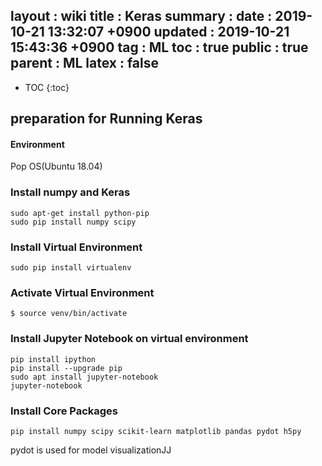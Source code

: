 layout  : wiki
title   : Keras
summary : 
date    : 2019-10-21 13:32:07 +0900
updated : 2019-10-21 15:43:36 +0900
tag     : ML
toc     : true
public  : true
parent  : ML
latex   : false
---
* TOC
{:toc}
## preparation for Running Keras

#### Environment
Pop OS(Ubuntu 18.04)

### Install numpy and Keras

```
sudo apt-get install python-pip  
sudo pip install numpy scipy
```
### Install Virtual Environment
```
sudo pip install virtualenv
```
### Activate Virtual Environment
```
$ source venv/bin/activate
```
### Install Jupyter Notebook on virtual environment
```
pip install ipython
pip install --upgrade pip
sudo apt install jupyter-notebook
jupyter-notebook
```
### Install Core Packages
```
pip install numpy scipy scikit-learn matplotlib pandas pydot h5py
```
pydot is used for model visualizationJJ
